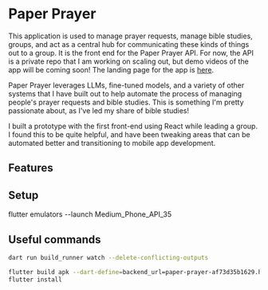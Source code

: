 # Paper Prayer

This application is used to manage prayer requests, manage bible studies, groups, and act as a central hub for communicating these kinds of things out to a group. It is the front end for the Paper Prayer API. For now, the API is a private repo that I am working on scaling out, but demo videos of the app will be coming soon! The landing page for the app is [here](https://paper-prayer-af73d35b1629.herokuapp.com/).

Paper Prayer leverages LLMs, fine-tuned models, and a variety of other systems that I have built out to help automate the process of managing people's prayer requests and bible studies. This is something I'm pretty passionate about, as I've led my share of bible studies!

I built a prototype with the first front-end using React while leading a group. I found this to be quite helpful, and have been tweaking areas that can be automated better and transitioning to mobile app development.

## Features

## Setup

flutter emulators --launch Medium_Phone_API_35

## Useful commands

```bash
dart run build_runner watch --delete-conflicting-outputs

flutter build apk --dart-define=backend_url=paper-prayer-af73d35b1629.herokuapp.com
flutter install

```